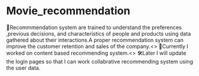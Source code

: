 # Movie_recommendation
  🔭Recommmendation system are trained to understand the preferences ,previous decisions, and characteristics of people and products using data gathered about their interactions.A proper recommendation system can improve the customer retention and sales of the company.<>
  🚀Currently I worked on content based recommending system.<>
  🛠️Later I will update the login pages so that I can work collabrative recommending system using the user data.
